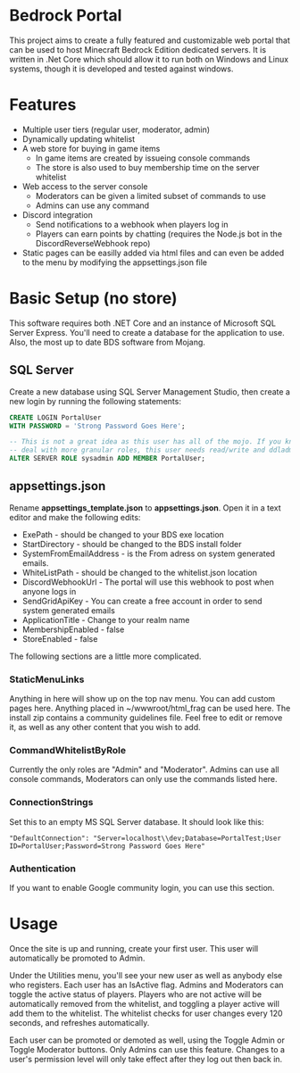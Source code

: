 # Bedrock Portal
This project aims to create a fully featured and customizable web portal that can be used to host Minecraft Bedrock Edition dedicated servers. It is written in .Net Core which should allow it to run both on Windows and Linux systems, though it is developed and tested against windows.

# Features
* Multiple user tiers (regular user, moderator, admin)
* Dynamically updating whitelist
* A web store for buying in game items
  * In game items are created by issueing console commands 
  * The store is also used to buy membership time on the server whitelist
* Web access to the server console
  * Moderators can be given a limited subset of commands to use
  * Admins can use any command
* Discord integration
  * Send notifications to a webhook when players log in
  * Players can earn points by chatting (requires the Node.js bot in the DiscordReverseWebhook repo)
* Static pages can be easilly added via html files and can even be added to the menu by modifying the appsettings.json file

# Basic Setup (no store)

This software requires both .NET Core and an instance of Microsoft SQL Server Express. You'll need to create a database for the application to use. Also, the most up to date BDS software from Mojang.

## SQL Server

Create a new database using SQL Server Management Studio, then create a new login by running the following statements:

```SQL
CREATE LOGIN PortalUser
WITH PASSWORD = 'Strong Password Goes Here';

-- This is not a great idea as this user has all of the mojo. If you know how to
-- deal with more granular roles, this user needs read/write and ddladmin
ALTER SERVER ROLE sysadmin ADD MEMBER PortalUser;
```


## appsettings.json

Rename **appsettings_template.json** to **appsettings.json**. Open it in a text editor and make the following edits:
* ExePath - should be changed to your BDS exe location
* StartDirectory - should be changed to the BDS install folder
* SystemFromEmailAddress - is the From adress on system generated emails.
* WhiteListPath - should be changed to the whitelist.json location
* DiscordWebhookUrl - The portal will use this webhook to post when anyone logs in
* SendGridApiKey - You can create a free account in order to send system generated emails
* ApplicationTitle - Change to your realm name
* MembershipEnabled - false
* StoreEnabled - false

The following sections are a little more complicated.

### StaticMenuLinks

Anything in here will show up on the top nav menu. You can add custom pages here. Anything placed in ~/wwwroot/html_frag can be used here. The install zip contains a community guidelines file. Feel free to edit or remove it, as well as any other content that you wish to add.

### CommandWhitelistByRole

Currently the only roles are "Admin" and "Moderator". Admins can use all console commands, Moderators can only use the commands listed here.

### ConnectionStrings

Set this to an empty MS SQL Server database. It should look like this:
```
"DefaultConnection": "Server=localhost\\dev;Database=PortalTest;User ID=PortalUser;Password=Strong Password Goes Here"
```

### Authentication

If you want to enable Google community login, you can use this section.

# Usage

Once the site is up and running, create your first user. This user will automatically be promoted to Admin.

Under the Utilities menu, you'll see your new user as well as anybody else who registers. Each user has an IsActive flag. Admins and Moderators can toggle the active status of players. Players who are not active will be automatically removed from the whitelist, and toggling a player active will add them to the whitelist. The whitelist checks for user changes every 120 seconds, and refreshes automatically.

Each user can be promoted or demoted as well, using the Toggle Admin or Toggle Moderator buttons. Only Admins can use this feature. Changes to a user's permission level will only take effect after they log out then back in.
